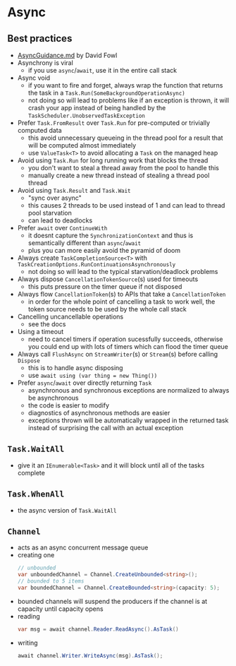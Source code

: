 # Async

## Best practices
- [AsyncGuidance.md](https://github.com/davidfowl/AspNetCoreDiagnosticScenarios/blob/master/AsyncGuidance.md) by David Fowl
- Asynchrony is viral
  - if you use `async`/`await`, use it in the entire call stack
- Async void
  - if you want to fire and forget, always wrap the function that returns the task in a `Task.Run(SomeBackgroundOperationAsync)`
  - not doing so will lead to problems like if an exception is thrown, it will crash your app instead of being handled by the `TaskScheduler.UnobservedTaskException`
- Prefer `Task.FromResult` over `Task.Run` for pre-computed or trivially computed data
  - this avoid unnecessary queueing in the thread pool for a result that will be computed almost immediately
  - use `ValueTask<T>` to avoid allocating a `Task` on the managed heap
- Avoid using `Task.Run` for long running work that blocks the thread
  - you don't want to steal a thread away from the pool to handle this
  - manually create a new thread instead of stealing a thread pool thread
- Avoid using `Task.Result` and `Task.Wait`
  - "sync over async"
  - this causes 2 threads to be used instead of 1 and can lead to thread pool starvation
  - can lead to deadlocks
- Prefer `await` over `ContinueWith`
  - it doesnt capture the `SynchronizationContext` and thus is semantically different than `async`/`await`
  - plus you can more easily avoid the pyramid of doom
- Always create `TaskCompletionSource<T>` with `TaskCreationOptions.RunContinuationsAsynchronously`
  - not doing so will lead to the typical starvation/deadlock problems
- Always dispose `CancellationTokenSource`(s) used for timeouts
  - this puts pressure on the timer queue if not disposed
- Always flow `CancellationToken`(s) to APIs that take a `CancellationToken`
  - in order for the whole point of cancelling a task to work well, the token source needs to be used by the whole call stack
- Cancelling uncancellable operations
  - see the docs
- Using a timeout
  - need to cancel timers if operation sucessfully succeeds, otherwise you could end up with lots of timers which can flood the timer queue
- Always call `FlushAsync` on `StreamWriter`(s) or `Stream`(s) before calling `Dispose`
  - this is to handle async disposing
  - use `await using (var thing = new Thing())`
- Prefer `async`/`await` over directly returning `Task`
  - asynchronous and synchronous exceptions are normalized to always be asynchronous
  - the code is easier to modify
  - diagnostics of asynchronous methods are easier
  - exceptions thrown will be automatically wrapped in the returned task instead of surprising the call with an actual exception

## `Task.WaitAll`
- give it an `IEnumerable<Task>` and it will block until all of the tasks complete

## `Task.WhenAll`
- the async version of `Task.WaitAll`

## `Channel`
- acts as an async concurrent message queue
- creating one
    ```cs
    // unbounded
    var unboundedChannel = Channel.CreateUnbounded<string>();
    // bounded to 5 items
    var boundedChannel = Channel.CreateBounded<string>(capacity: 5);
    ```
- bounded channels will suspend the producers if the channel is at capacity until capacity opens
- reading
    ```cs
    var msg = await channel.Reader.ReadAsync().AsTask()
    ```
- writing
    ```cs
    await channel.Writer.WriteAsync(msg).AsTask();
    ```

